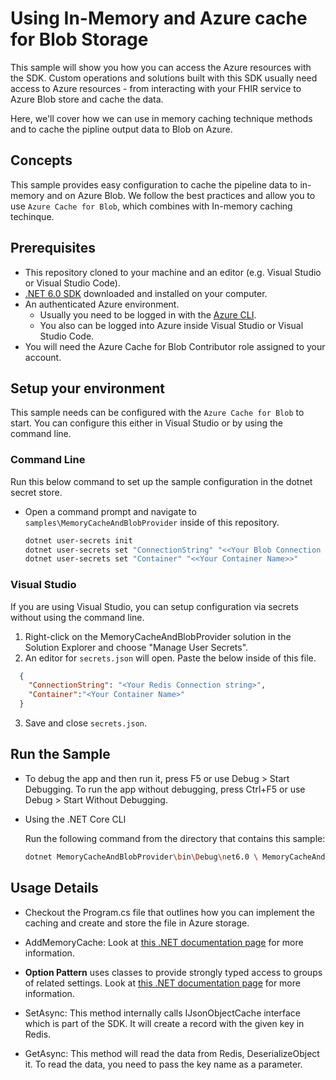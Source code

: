 # Using In-Memory and Azure cache for Blob Storage

This sample will show you how you can access the Azure resources with the SDK. Custom operations and solutions built with this SDK usually need access to Azure resources - from interacting with your FHIR service to Azure Blob store and cache the data.

Here, we'll cover how we can use in memory caching technique  methods and to cache the pipline output data to Blob on Azure.

## Concepts

This sample provides easy configuration to cache the pipeline data to in-memory and on Azure Blob. We follow the best practices and allow you to use `Azure Cache for Blob`, which combines with In-memory caching techinque.

## Prerequisites

- This repository cloned to your machine and an editor (e.g. Visual Studio or Visual Studio Code).
- [.NET 6.0 SDK](https://dotnet.microsoft.com/download) downloaded and installed on your computer.
- An authenticated Azure environment.
  - Usually you need to be logged in with the [Azure CLI](https://docs.microsoft.com/cli/azure/).
  - You also can be logged into Azure inside Visual Studio or Visual Studio Code.
- You will need the Azure Cache for Blob Contributor role assigned to your account.

## Setup your environment

This sample needs can be configured with the `Azure Cache for Blob` to start. You can configure this either in Visual Studio or by using the command line.

### Command Line

Run this below command to set up the sample configuration in the dotnet secret store.

- Open a command prompt and navigate to `samples\MemoryCacheAndBlobProvider` inside of this repository.

    ```bash
    dotnet user-secrets init
    dotnet user-secrets set "ConnectionString" "<<Your Blob Connection string>>"
    dotnet user-secrets set "Container" "<<Your Container Name>>"
    ```

### Visual Studio

If you are using Visual Studio, you can setup configuration via secrets without using the command line.

 1. Right-click on the MemoryCacheAndBlobProvider solution in the Solution Explorer and choose "Manage User Secrets".
 2. An editor for `secrets.json` will open. Paste the below inside of this file.

```json
  {
    "ConnectionString": "<Your Redis Connection string>",
    "Container":"<Your Container Name>" 
  }
```

3. Save and close `secrets.json`.

## Run the Sample

- To debug the app and then run it, press F5 or use Debug > Start Debugging. To run the app without debugging, press Ctrl+F5 or use Debug > Start Without Debugging. 

- Using the .NET Core CLI 

    Run the following command from the directory that contains this sample: 
    ```bash
    dotnet MemoryCacheAndBlobProvider\bin\Debug\net6.0 \ MemoryCacheAndBlobProvider.dll 
    ```

## Usage Details

- Checkout the Program.cs file that outlines how you can implement the caching and create and store the file in Azure storage. 

- AddMemoryCache: Look at [this .NET documentation page](https://docs.microsoft.com/en-us/dotnet/api/microsoft.extensions.dependencyinjection.memorycacheservicecollectionextensions.addmemorycache?view=dotnet-plat-ext-6.0) for more information.

- **Option Pattern** uses classes to provide strongly typed access to groups of related settings. Look at [this .NET documentation page](https://docs.microsoft.com/dotnet/api/overview/azure/identity-readme#environment-variables) for more information.
 
- SetAsync:  This method internally calls IJsonObjectCache interface which is part of the SDK. It will create a record with the given key in Redis. 

- GetAsync: This method will read the data from Redis, DeserializeObject it. To read the data, you need to pass the key name as a parameter.